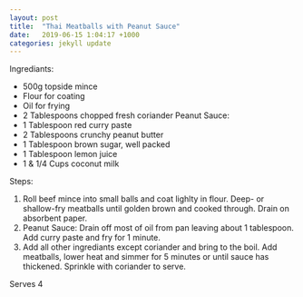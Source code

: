 ```yaml
---
layout: post
title:  "Thai Meatballs with Peanut Sauce"
date:   2019-06-15 1:04:17 +1000
categories: jekyll update
---
```


Ingrediants: 
* 500g topside mince
* Flour for coating
* Oil for frying
* 2 Tablespoons chopped fresh coriander
Peanut Sauce:
* 1 Tablespoon red curry paste
* 2 Tablespoons crunchy peanut butter
* 1 Tablespoon brown sugar, well packed
* 1 Tablespoon lemon juice
* 1 & 1/4 Cups coconut milk

Steps:
1. Roll beef mince into small balls and coat lighlty in flour. Deep- or shallow-fry meatballs until golden brown and cooked through. Drain on absorbent paper.
2. Peanut Sauce: Drain off most of oil from pan leaving about 1 tablespoon. Add curry paste and fry for 1 minute.
3. Add all other ingrediants except coriander and bring to the boil. Add meatballs, lower heat and simmer for 5 minutes or until sauce has thickened. Sprinkle with coriander to serve.

Serves 4